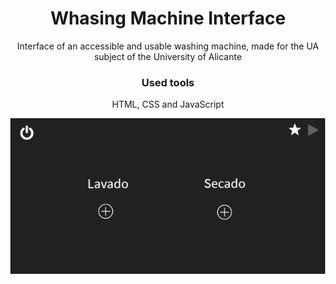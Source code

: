<h1 align="center">Whasing Machine Interface</h1>

<p align="center">
Interface of an accessible and usable washing machine, made for the UA subject of the University of Alicante
</p>

<h3 align="center">Used tools</h3>

<p align="center">HTML, CSS and JavaScript</p>

<p align="center"><img src="./lavadora-photo.png" /></p>

